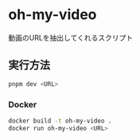 # oh-my-video

動画のURLを抽出してくれるスクリプト

## 実行方法

```sh
pnpm dev <URL>
```

### Docker

```sh
docker build -t oh-my-video .
docker run oh-my-video <URL>
```

